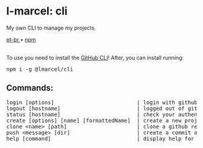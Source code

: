 <div valing="top">
  <h1>l-marcel: <span>cli</span></h1>
  <p>My own CLI to manage my projects.</p>
  <nav>
    <div id="repository-buttons"/>
    <a class="navigation-link disabled" href="https://github.com/L-Marcel/cli/blob/master/README.md" target="__blank__">
      pt-br
    </a>
    <span class="disabled">•</span>
    <a class="navigation-link" href="https://www.npmjs.com/package/@lmarcel/cli" target="__blank__">
      npm
    </a>
  </nav>
</div>

<br/>

<p>To use you need to install the <a href="https://cli.github.com/" target="__target__">GitHub CLI</a>! After, you can install running:</p>
<pre>
<span>npm</span> i -g @lmarcel/cli
</pre>

<h2>Commands:</h2>
<pre>
login [options]                          | login with github, it's required
logout [hostname]                        | logged out of github account
status [hostname]                        | check your authentication state
create [options] [name] [formattedName]  | create a new project and clone the repository
clone &lt;name> [path]                      | clone a github repository
push &lt;message> [dir]                     | create a commit and push ALL changes
help [command]                           | display help for command
</pre>